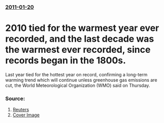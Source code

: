 ### [2011-01-20](/news/2011/01/20/index.md)

# 2010 tied for the warmest year ever recorded, and the last decade was the warmest ever recorded, since records began in the 1800s.

Last year tied for the hottest year on record, confirming a long-term warming trend which will continue unless greenhouse gas emissions are cut, the World Meteorological Organization (WMO) said on Thursday.


### Source:

1. [Reuters](http://www.reuters.com/article/idUSTRE70I30X20110120)
1. [Cover Image](http://s1.reutersmedia.net/resources/r/?m=02&d=20110120&t=2&i=311772168&w=&fh=545px&fw=&ll=&pl=&sq=&r=2011-01-20T133411Z_01_BTRE70J10PS00_RTROPTP_0_RUSSIA)
